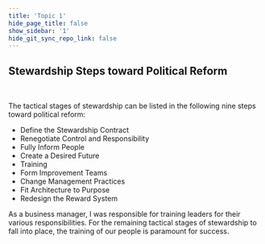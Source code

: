 ```yaml
---
title: 'Topic 1'
hide_page_title: false
show_sidebar: '1'
hide_git_sync_repo_link: false
---
```


## Stewardship Steps toward Political Reform
&nbsp;

The tactical stages of stewardship can be listed in the following nine steps toward political reform:

- Define the Stewardship Contract
- Renegotiate Control and Responsibility
- Fully Inform People
- Create a Desired Future
- Training
- Form Improvement Teams
- Change Management Practices
- Fit Architecture to Purpose
- Redesign the Reward System

As a business manager, I was responsible for training leaders for their various responsibilities.  For the remaining tactical stages of stewardship to fall into place, the training of our people is paramount for success.
